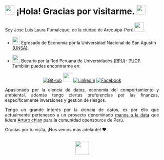 <h1><img src="https://emojipedia-us.s3.dualstack.us-west-1.amazonaws.com/thumbs/60/samsung/161/penguin_1f427.png" width="30"/> ¡Hola! Gracias por visitarme. <img src="https://i.pinimg.com/originals/c9/bb/a7/c9bba74f2ce4d014abec8fd49ffea89a.png" width="30"/> </h1>

Soy Jose Luis Laura Pumaleque, de la ciudad de Arequipa-Perú <img src="https://i.pinimg.com/originals/5d/e9/b2/5de9b27b72163566084f3d1c90e745a6.jpg" width="30"/>.

- <img src="https://images.vexels.com/media/users/3/166359/isolated/preview/ea28125d2f7eb8513f8c762ff7fd6d3e-sombrero-de-graduaci--n-y-silueta-de-diploma-by-vexels.png" width="25"/> Egresado de Economía por la Universidad Nacional de San Agustín [(UNSA)](https://www.unsa.edu.pe/).

- <img src="https://image.jimcdn.com/app/cms/image/transf/dimension=210x1024:format=jpg/path/s02ea4150d20a8396/image/i815f95a8f207efb8/version/1336505385/image.jpg" width="25"/> Becario por la Red Peruana de Universidades [(RPU)](http://rpu.edu.pe/)- [PUCP](https://www.pucp.edu.pe/).
También puedes encontrarme en:

<div align="center">

<a href="https://github.com/JoseLuisLP" target="_blank"><img src="https://img.shields.io/badge/GitHub-%2312100E.svg?&style=for-the-badge&logo=Github&logoColor=white" alt="GitHub"/></a> <a 
href="https://rpubs.com/JLLP"><img src="https://www.rstudio.com/wp-content/uploads/2014/06/RStudio-Ball.png" width="30" /></a> <a 
href="https://www.linkedin.com/in/jose-luis-laura-pumaleque/" target="_blank"><img src="https://img.shields.io/badge/linkedin-%230077B5.svg?&style=for-the-badge&logo=linkedin&logoColor=white" alt="LinkedIn"/></a> <a href="https://web.facebook.com/JLuisLauraPx100U" target="_blank"><img src="https://img.shields.io/badge/Facebook-%230077B5.svg?&style=for-the-badge&logo=facebook&logoColor=white" alt="Facebook"/></a>

</div>

<div style="text-align: justify">

Apasionado por la ciencia de datos, economía del comportamiento y ambiental, además tengo ciertas preferencias por las finanzas, específicamente inversiones y gestión de riesgos.

Tengo un grande interés por la ciencia de datos, es por ello que actualmente pertenesco a un proyecto denominado [manos a la data](https://github.com/manosaladata) que lidera [Arturo chian](https://github.com/arturochian) para la comunidad opensource de Perú.

</div>


Gracias por tu visita, ¡Nos vemos mas adelante! ❤️.

<div align="center">

<h2><img src="https://emojipedia-us.s3.dualstack.us-west-1.amazonaws.com/thumbs/120/facebook/230/penguin_1f427.png" width="45"/> </h2>

<div/>

<!--
# todo esto no esta siendo interpretado por R
-->
